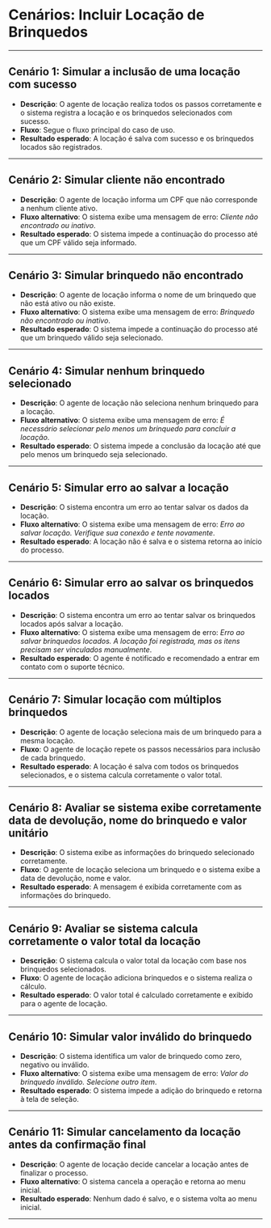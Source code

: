 # Cenários: Incluir Locação de Brinquedos

---

## Cenário 1: Simular a inclusão de uma locação com sucesso

- **Descrição**: O agente de locação realiza todos os passos corretamente e o sistema registra a locação e os brinquedos selecionados com sucesso.
- **Fluxo**: Segue o fluxo principal do caso de uso.
- **Resultado esperado**: A locação é salva com sucesso e os brinquedos locados são registrados.

---

## Cenário 2: Simular cliente não encontrado

- **Descrição**: O agente de locação informa um CPF que não corresponde a nenhum cliente ativo.
- **Fluxo alternativo**: O sistema exibe uma mensagem de erro: *Cliente não encontrado ou inativo*.
- **Resultado esperado**: O sistema impede a continuação do processo até que um CPF válido seja informado.

---

## Cenário 3: Simular brinquedo não encontrado

- **Descrição**: O agente de locação informa o nome de um brinquedo que não está ativo ou não existe.
- **Fluxo alternativo**: O sistema exibe uma mensagem de erro: *Brinquedo não encontrado ou inativo*.
- **Resultado esperado**: O sistema impede a continuação do processo até que um brinquedo válido seja selecionado.

---

## Cenário 4: Simular nenhum brinquedo selecionado

- **Descrição**: O agente de locação não seleciona nenhum brinquedo para a locação.
- **Fluxo alternativo**: O sistema exibe uma mensagem de erro: *É necessário selecionar pelo menos um brinquedo para concluir a locação*.
- **Resultado esperado**: O sistema impede a conclusão da locação até que pelo menos um brinquedo seja selecionado.

---

## Cenário 5: Simular erro ao salvar a locação

- **Descrição**: O sistema encontra um erro ao tentar salvar os dados da locação.
- **Fluxo alternativo**: O sistema exibe uma mensagem de erro: *Erro ao salvar locação. Verifique sua conexão e tente novamente*.
- **Resultado esperado**: A locação não é salva e o sistema retorna ao início do processo.

---

## Cenário 6: Simular erro ao salvar os brinquedos locados

- **Descrição**: O sistema encontra um erro ao tentar salvar os brinquedos locados após salvar a locação.
- **Fluxo alternativo**: O sistema exibe uma mensagem de erro: *Erro ao salvar brinquedos locados. A locação foi registrada, mas os itens precisam ser vinculados manualmente*.
- **Resultado esperado**: O agente é notificado e recomendado a entrar em contato com o suporte técnico.

---

## Cenário 7: Simular locação com múltiplos brinquedos

- **Descrição**: O agente de locação seleciona mais de um brinquedo para a mesma locação.
- **Fluxo**: O agente de locação repete os passos necessários para inclusão de cada brinquedo.
- **Resultado esperado**: A locação é salva com todos os brinquedos selecionados, e o sistema calcula corretamente o valor total.

---

## Cenário 8: Avaliar se sistema exibe corretamente data de devolução, nome do brinquedo e valor unitário

- **Descrição**: O sistema exibe as informações do brinquedo selecionado corretamente.
- **Fluxo**: O agente de locação seleciona um brinquedo e o sistema exibe a data de devolução, nome e valor.
- **Resultado esperado**: A mensagem é exibida corretamente com as informações do brinquedo.

---

## Cenário 9: Avaliar se sistema calcula corretamente o valor total da locação

- **Descrição**: O sistema calcula o valor total da locação com base nos brinquedos selecionados.
- **Fluxo**: O agente de locação adiciona brinquedos e o sistema realiza o cálculo.
- **Resultado esperado**: O valor total é calculado corretamente e exibido para o agente de locação.

---

## Cenário 10: Simular valor inválido do brinquedo

- **Descrição**: O sistema identifica um valor de brinquedo como zero, negativo ou inválido.
- **Fluxo alternativo**: O sistema exibe uma mensagem de erro: *Valor do brinquedo inválido. Selecione outro item*.
- **Resultado esperado**: O sistema impede a adição do brinquedo e retorna à tela de seleção.

---

## Cenário 11: Simular cancelamento da locação antes da confirmação final

- **Descrição**: O agente de locação decide cancelar a locação antes de finalizar o processo.
- **Fluxo alternativo**: O sistema cancela a operação e retorna ao menu inicial.
- **Resultado esperado**: Nenhum dado é salvo, e o sistema volta ao menu inicial.

---

